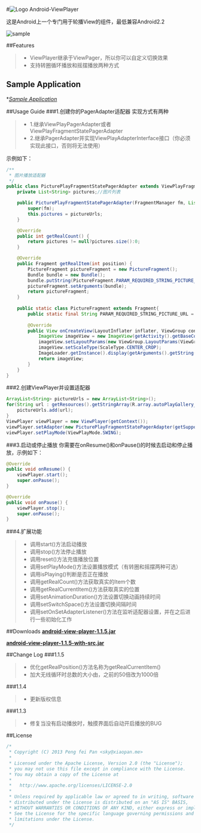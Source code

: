 #![Logo](https://github.com/xiaopansky/Android-ViewPlayer/raw/master/res/drawable-mdpi/ic_launcher.png) Android-ViewPlayer

这是Android上一个专门用于轮播View的组件，最低兼容Android2.2

![sample](https://github.com/xiaopansky/Android-ViewPlayer/raw/master/docs/sample.png)

##Features
>* ViewPlayer继承于ViewPager，所以你可以自定义切换效果
>* 支持转圈循环播放和摇摆播放两种方式

## Sample Application
**[Sample Application](https://github.com/xiaopansky/Android-ViewPlayer/raw/master/releases/Android-ViewPlayer_1.1.5.apk)*

##Usage Guide
###1.创建你的PagerAdapter适配器
实现方式有两种
>* 1.继承ViewPlayPagerAdapter或者ViewPlayFragmentStatePagerAdapter
>* 2.继承PagerAdapter并实现ViewPlayAdapterInterface接口（你必须实现此接口，否则将无法使用）

示例如下：
```java
/**
 * 图片播放适配器
 */
public class PicturePlayFragmentStatePagerAdapter extends ViewPlayFragmentStatePagerAdapter {
	private List<String> pictures;//图片列表

	public PicturePlayFragmentStatePagerAdapter(FragmentManager fm, List<String> pictureUrls) {
		super(fm);
		this.pictures = pictureUrls;
	}

	@Override
	public int getRealCount() {
		return pictures != null?pictures.size():0;
	}

	@Override
	public Fragment getRealItem(int position) {
		PictureFragment pictureFragment = new PictureFragment();
		Bundle bundle = new Bundle();
		bundle.putString(PictureFragment.PARAM_REQUIRED_STRING_PICTURE_URL, pictures.get(position));
		pictureFragment.setArguments(bundle);
		return pictureFragment;
	}
	
	public static class PictureFragment extends Fragment{
		public static final String PARAM_REQUIRED_STRING_PICTURE_URL = "PARAM_REQUIRED_STRING_PICTURE_URL";
		
		@Override
		public View onCreateView(LayoutInflater inflater, ViewGroup container, Bundle savedInstanceState) {
			ImageView imageView = new ImageView(getActivity().getBaseContext());
			imageView.setLayoutParams(new ViewGroup.LayoutParams(ViewGroup.LayoutParams.MATCH_PARENT, ViewGroup.LayoutParams.MATCH_PARENT));
			imageView.setScaleType(ScaleType.CENTER_CROP);
			ImageLoader.getInstance().display(getArguments().getString(PARAM_REQUIRED_STRING_PICTURE_URL), imageView);
			return imageView;
		}
	}
}
```

###2.创建ViewPlayer并设置适配器
```java
ArrayList<String> pictureUrls = new ArrayList<String>();
for(String url : getResources().getStringArray(R.array.autoPlayGallery_urls2)){
	pictureUrls.add(url);
}
ViewPlayer viewPlayer = new ViewPlayer(getContext());
viewPlayer.setAdapter(new PicturePlayFragmentStatePagerAdapter(getSupportFragmentManager(), pictureUrls));
viewPlayer.setPlayMode(ViewPlayMode.SWING);
```

###3.启动或停止播放
你需要在onResume()和onPause()的时候去启动和停止播放，示例如下：
```java
@Override
public void onResume() {
	viewPlayer.start();
	super.onPause();
}

@Override
public void onPause() {
	viewPlayer.stop();
	super.onPause();
}
```

###4.扩展功能
>* 调用start()方法启动播放
>* 调用stop()方法停止播放
>* 调用reset()方法充值播放位置
>* 调用setPlayMode()方法设置播放模式（有转圈和摇摆两种可选）
>* 调用isPlaying()判断是否正在播放
>* 调用getRealCount()方法获取真实的Item个数
>* 调用getRealCurrentItem()方法获取真实的位置
>* 调用setAnimationDuration()方法设置切换动画持续时间
>* 调用setSwitchSpace()方法设置切换间隔时间
>* 调用setOnSetAdapterListener()方法在监听适配器设置，并在之后进行一些初始化工作

##Downloads
**[android-view-player-1.1.5.jar](https://github.com/xiaopansky/Android-ViewPlayer/raw/master/releases/android-view-player-1.1.5.jar)**

**[android-view-player-1.1.5-with-src.jar](https://github.com/xiaopansky/Android-ViewPlayer/raw/master/releases/android-view-player-1.1.5-with-src.jar)**

##Change Log
###1.1.5
>* 优化getRealPosition()方法名称为getRealCurrentItem()
>* 加大无线循环时总数的大小由，之前的50倍改为1000倍

###1.1.4
>* 更新版权信息

###1.1.3
>* 修复当没有启动播放时，触摸界面后自动开启播放的BUG

##License
```java
/*
 * Copyright (C) 2013 Peng fei Pan <sky@xiaopan.me>
 * 
 * Licensed under the Apache License, Version 2.0 (the "License");
 * you may not use this file except in compliance with the License.
 * You may obtain a copy of the License at
 * 
 *   http://www.apache.org/licenses/LICENSE-2.0
 * 
 * Unless required by applicable law or agreed to in writing, software
 * distributed under the License is distributed on an "AS IS" BASIS,
 * WITHOUT WARRANTIES OR CONDITIONS OF ANY KIND, either express or implied.
 * See the License for the specific language governing permissions and
 * limitations under the License.
 */
```